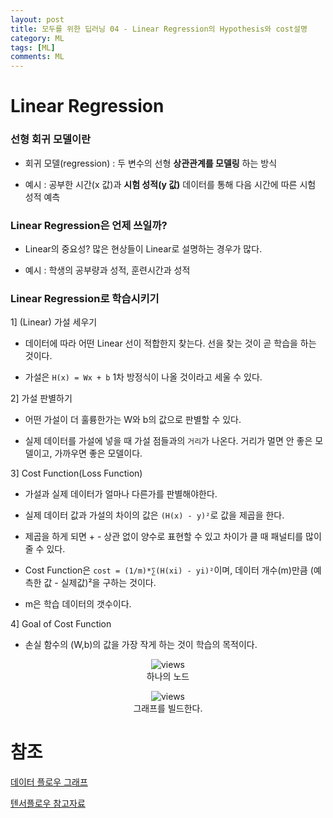```yaml
---
layout: post
title: 모두를 위한 딥러닝 04 - Linear Regression의 Hypothesis와 cost설명
category: ML
tags: [ML]
comments: ML
---
```


# Linear Regression

### 선형 회귀 모델이란

- 회귀 모델(regression) : 두 변수의 선형 **상관관계를 모델링** 하는 방식

- 예시 : 공부한 시간(x 값)과 **시험 성적(y 값)** 데이터를 통해 다음 시간에 따른 시험 성적 예측

### Linear Regression은 언제 쓰일까?

- Linear의 중요성? 많은 현상들이 Linear로 설명하는 경우가 많다.

- 예시 : 학생의 공부량과 성적, 훈련시간과 성적

### Linear Regression로 학습시키기

1] (Linear) 가설 세우기

- 데이터에 따라 어떤 Linear 선이 적합한지 찾는다. 선을 찾는 것이 곧 학습을 하는 것이다.

- 가설은 `H(x) = Wx + b` 1차 방정식이 나올 것이라고 세울 수 있다. 

2] 가설 판별하기

- 어떤 가설이 더 훌륭한가는 W와 b의 값으로 판별할 수 있다.

- 실제 데이터를 가설에 넣을 때 가설 점들과의 `거리`가 나온다. 거리가 멀면 안 좋은 모델이고, 가까우면 좋은 모델이다.

3] Cost Function(Loss Function)

- 가설과 실제 데이터가 얼마나 다른가를 판별해야한다.

- 실제 데이터 값과 가설의 차이의 값은 `(H(x) - y)²`로 값을 제곱을 한다.

- 제곱을 하게 되면  + - 상관 없이 양수로 표현할 수 있고 차이가 클 때 패널티를 많이 줄 수 있다.

- Cost Function은 `cost = (1/m)*∑(H(xi) - yi)²`이며, 데이터 개수(m)만큼 (예측한 값 - 실제값)²을 구하는 것이다.

- m은 학습 데이터의 갯수이다. 

4] Goal of Cost Function

- 손실 함수의 (W,b)의 값을 가장 작게 하는 것이 학습의 목적이다.

<center>
<figure>
<img src="https://imgur.com/vlGBqIL.png" alt="views">
<figcaption>하나의 노드</figcaption>
</figure>
</center>


<center>
<figure>
<img src="https://imgur.com/tVV0BFS.png" alt="views">
<figcaption>그래프를 빌드한다.</figcaption>
</figure>
</center>


# 참조
[데이터 플로우 그래프](https://yamerong.tistory.com/40)

[텐서플로우 참고자료](https://github.com/hunkim/DeepLearningZeroToAll/tree/master/tf2)